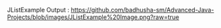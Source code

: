 JListExample Output    :  https://github.com/badhusha-sm/Advanced-Java-Projects/blob/images/JListExample%20Image.png?raw=true
